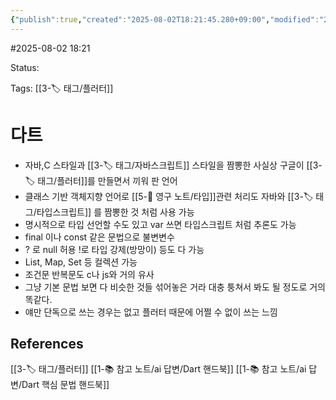 ```yaml
---
{"publish":true,"created":"2025-08-02T18:21:45.280+09:00","modified":"2025-08-02T18:30:36.970+09:00","cssclasses":""}
---
```


#2025-08-02 18:21

Status: 

Tags: [[3-🏷️ 태그/플러터]]

# 다트
- 자바,C 스타일과 [[3-🏷️ 태그/자바스크립트]] 스타일을 짬뽕한 사실상 구글이 [[3-🏷️ 태그/플러터]]를 만들면서 끼워 판 언어
- 클래스 기반 객체지향 언어로 [[5-💎 영구 노트/타입]]관련 처리도 자바와 [[3-🏷️ 태그/타입스크립트]] 를 짬뽕한 것 처럼 사용 가능
- 명시적으로 타입 선언할 수도 있고 var 쓰면 타입스크립트 처럼 추론도 가능
- final 이나 const 같은 문법으로 불변변수
- ? 로 null 허용 !로 타입 강제(방망이) 등도 다 가능
- List, Map, Set 등 컬렉션 가능
- 조건문 반복문도 c나 js와 거의 유사
- 그냥 기본 문법 보면 다 비슷한 것들 섞어놓은 거라 대충 퉁쳐서 봐도 될 정도로 거의 똑같다.
- 얘만 단독으로 쓰는 경우는 없고 플러터 때문에 어쩔 수 없이 쓰는 느낌

## References
 [[3-🏷️ 태그/플러터]]
 [[1-📚 참고 노트/ai 답변/Dart 핸드북]]
 [[1-📚 참고 노트/ai 답변/Dart 핵심 문법 핸드북]]